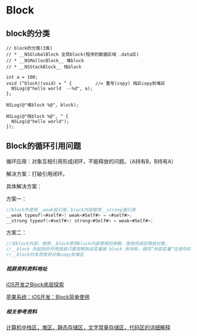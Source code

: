 # Block



## block的分类

~~~
// block的分类(3类)
// * __NSGlobalBlock 全局block(程序的数据区域 .data区)
// * __NSMallocBlock__ 堆block
// * __NSStackBlock__ 栈block

int a = 100;
void (^block)(void) = ^ {         //= 重写(copy) 栈区copy到堆区
  NSLog(@"hello world  --%d", a);
};

NSLog(@"堆block %@", block);

NSLog(@"栈block %@", ^ {
  NSLog(@"hello world");
});
~~~



## Block的循环引用问题

循环应用：对象互相引用形成闭环，不能释放的问题。（A持有B，B持有A）

解决方案：打破引用闭环。

具体解决方案：

方案一：

~~~objective-c
//block外使用__weak弱引用，block内部使用__strong强引用
__weak typeof(<#self#>) weak<#Self#> = <#self#>;
__strong typeof(<#self#>) strong<#Self#> = weak<#Self#>;
~~~

方案二：

~~~objective-c
//在block外部，使用__block修饰block内部使用的参数，使用完成后释放对象。
//__block 所起到的作用就是只要观察到该变量被 block 所持有，就将“外部变量”在栈中的内存地址放到了堆中。进而在block内部也可以修改外部变量的值。
//__block的本质是将对象copy到堆区
~~~















##### 视屏资料资料地址

[iOS开发之Block底层探索](https://www.bilibili.com/video/av45008532/)

[苹果系统：iOS开发：Block简单使用](https://www.iqiyi.com/w_19rwieo6qx.html)

[]()



##### 相关参考资料

[计算机中栈区，堆区，静态存储区，文字常量存储区，代码区的详细解释](https://blog.csdn.net/dotneterbj/article/details/8021200)

[]()

[]()